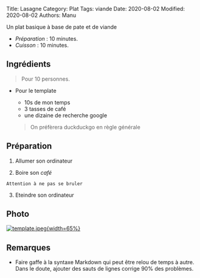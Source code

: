 Title: Lasagne
Category: Plat
Tags: viande
Date: 2020-08-02
Modified: 2020-08-02
Authors: Manu

Un plat basique à base de pate et de viande

- *Préparation* : 10 minutes.
- *Cuisson* : 10 minutes.

## Ingrédients
> Pour 10 personnes.

- Pour le template
  - 10s de mon temps
  - 3 tasses de café
  - une dizaine de recherche google

  > On préfèrera duckduckgo en règle générale

## Préparation

  1. Allumer son ordinateur

  2. Boire son *café*

    Attention à ne pas se bruler

  3. Eteindre son ordinateur

## Photo

[![template.jpeg]({static}images/template.jpeg){width=65%}]({static}images/template.jpeg)

## Remarques
  - Faire gaffe à la syntaxe Markdown qui peut être relou de temps à autre. Dans le doute, ajouter des sauts de lignes corrige 90% des problèmes.
